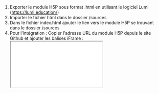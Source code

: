 1. Exporter le module H5P sous format .html en utilisant le logiciel Lumi (https://lumi.education/)
2. Importer le fichier html dans le dossier /sources 
3. Dans le fichier index.html ajouter le lien vers le module H5P se trouvant dans le dossier /sources
4. Pour l'intégration : Copier l'adresse URL du module H5P depuis le site Github et ajouter les balises iFrame : <iframe src="Lien URL du site" ></iframe>
